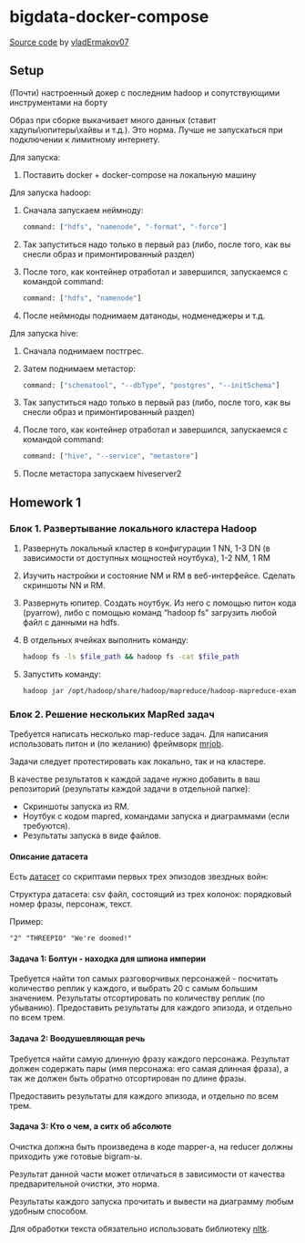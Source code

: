 # bigdata-docker-compose

[Source code](https://github.com/vladErmakov07/bigdata-docker-compose) by [vladErmakov07](https://github.com/vladErmakov07)

## Setup

(Почти) настроенный докер с последним hadoop и сопутствующими инструментами на борту

Образ при сборке выкачивает много данных (ставит хадупы\юпитеры\хайвы и т.д.). Это норма.
Лучше не запускаться при подключении к лимитному интернету.

Для запуска:

1. Поставить docker + docker-compose на локальную машину

Для запуска hadoop:

1. Сначала запускаем неймноду:

    ```dockerfile
    command: ["hdfs", "namenode", "-format", "-force"] 
    ```

2. Так запуститься надо только в первый раз (либо, после того, как вы снесли образ и примонтированный раздел)
3. После того, как контейнер отработал и завершился, запускаемся с командой command:

    ```dockerfile
    command: ["hdfs", "namenode"]
    ```

4. После неймноды поднимаем датаноды, нодменеджеры и т.д.

Для запуска hive:

1. Сначала поднимаем постгрес.

2. Затем поднимаем метастор:

    ```dockerfile
    command: ["schematool", "--dbType", "postgres", "--initSchema"]
    ```

3. Так запуститься надо только в первый раз (либо, после того, как вы снесли образ и примонтированный раздел)
4. После того, как контейнер отработал и завершился, запускаемся с командой command:

    ```dockerfile
    command: ["hive", "--service", "metastore"]
    ```

5. После метастора запускаем hiveserver2

## Homework 1

### Блок 1. Развертывание локального кластера Hadoop

1. Развернуть локальный кластер в конфигурации 1 NN, 1-3 DN (в зависимости от доступных мощностей ноутбука), 1-2 NM, 1 RM
2. Изучить настройки и состояние NM и RM в веб-интерфейсе. Сделать скриншоты NN и RM.
3. Развернуть юпитер. Создать ноутбук. Из него с помощью питон кода (pyarrow), либо с помощью команд “hadoop fs” загрузить любой файл с данными на hdfs.
4. В отдельных ячейках выполнить команду:

    ```bash
    hadoop fs -ls $file_path && hadoop fs -cat $file_path
    ```

5. Запустить команду:

    ```bash
    hadoop jar /opt/hadoop/share/hadoop/mapreduce/hadoop-mapreduce-examples-3.3.6.jar pi 15 1800
    ```

### Блок 2. Решение нескольких MapRed задач

Требуется написать несколько map-reduce задач.
Для написания использовать питон и (по желанию) фреймворк [mrjob](https://mrjob.readthedocs.io/en/latest/guides.html).

Задачи следует протестировать как локально, так и на кластере.

В качестве результатов к каждой задаче нужно добавить в ваш репозиторий (результаты каждой задачи в отдельной папке):

* Скриншоты запуска из RM.
* Ноутбук с кодом mapred, командами запуска и диаграммами (если требуются).
* Результаты запуска в виде файлов.

#### Описание датасета

Есть [датасет](https://www.kaggle.com/datasets/xvivancos/star-wars-movie-scripts/data) со скриптами первых трех эпизодов звездных войн:

Структура датасета: csv файл, состоящий из трех колонок: порядковый номер фразы, персонаж, текст.

Пример:

```text
"2" "THREEPIO" "We're doomed!"
```

#### Задача 1: Болтун - находка для шпиона империи

Требуется найти топ самых разговорчивых персонажей - посчитать количество реплик у каждого, и выбрать 20 с самым большим значением.
Результаты отсортировать по количеству реплик (по убыванию).
Предоставить результаты для каждого эпизода, и отдельно по всем трем.

#### Задача 2: Воодушевляющая речь

Требуется найти самую длинную фразу каждого персонажа. Результат должен содержать пары (имя персонажа: его самая длинная фраза), а так же должен быть обратно отсортирован по длине фразы.

Предоставить результаты для каждого эпизода, и отдельно по всем трем.

#### Задача 3: Кто о чем, а ситх об абсолюте

Очистка должна быть произведена в коде mapper-а, на reducer должны приходить уже готовые bigram-ы.

Результат данной части может отличаться в зависимости от качества предварительной очистки, это норма.

Результаты каждого запуска прочитать и вывести на диаграмму любым удобным способом.

Для обработки текста обязательно использовать библиотеку [nltk](https://www.nltk.org/).

